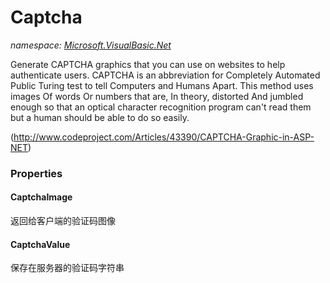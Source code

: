 ﻿# Captcha
_namespace: <a href="#" onClick="load('/docs/Microsoft.VisualBasic.Net/index.md')">Microsoft.VisualBasic.Net</a>_

Generate CAPTCHA graphics that you can use on websites to help authenticate users.
 CAPTCHA is an abbreviation for Completely Automated Public Turing test to tell Computers and Humans Apart.
 This method uses images Of words Or numbers that are, In theory, distorted And jumbled enough so that an 
 optical character recognition program can't read them but a human should be able to do so easily.
 
 (http://www.codeproject.com/Articles/43390/CAPTCHA-Graphic-in-ASP-NET)




### Properties

#### CaptchaImage
返回给客户端的验证码图像
#### CaptchaValue
保存在服务器的验证码字符串
